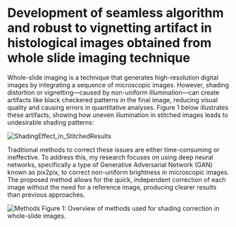 # Development of seamless algorithm and robust to vignetting artifact in histological images obtained from whole slide imaging technique
Whole-slide imaging is a technique that generates high-resolution digital images by integrating a sequence of microscopic images. However, shading distortion or vignetting—caused by non-uniform illumination—can create artifacts like black checkered patterns in the final image, reducing visual quality and causing errors in quantitative analyses.
Figure 1 below illustrates these artifacts, showing how uneven illumination in stitched images leads to undesirable shading patterns:

![ShadingEffect_in_StitchedResults](https://github.com/user-attachments/assets/5f83f2fd-7f49-410c-9862-db365a7cc38d)


Traditional methods to correct these issues are either time-consuming or ineffective. To address this, my research focuses on using deep neural networks, specifically a type of Generative Adversarial Network (GAN) known as pix2pix, to correct non-uniform brightness in microscopic images. The proposed method allows for the quick, independent correction of each image without the need for a reference image, producing clearer results than previous approaches.

![Methods](https://github.com/user-attachments/assets/94df79d2-cb3e-40a8-99bc-776d0cfe03bb)
Figure 1: Overview of methods used for shading correction in whole-slide images.
